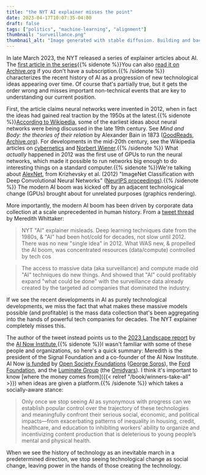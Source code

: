```yaml
---
title: "the NYT AI explainer misses the point"
date: 2023-04-17T10:07:35-04:00
draft: false
tags: ["politics", "machine-learning", "alignment"]
thumbnail: "surveillance.png"
thumbnail_alt: "Image generated with stable diffusion. Building and background generated with positive prompt 'dark office building, security cameras, cloudy sky, ominous, dreary'. Camera generated with inpainting based on prompt 'surveillance camera'."
---
```


In late March 2023, the NYT released a series of explainer articles about AI. The [first article in the series](https://www.nytimes.com/article/ai-artificial-intelligence-chatbot.html){{% sidenote %}}You can also [read it on Archive.org](https://web.archive.org/web/20230415130643/https://www.nytimes.com/article/ai-artificial-intelligence-chatbot.html) if you don't have a subscription.{{% /sidenote %}} characterizes the recent history of AI as a progression of new technological ideas appearing over time. Of course that's partially true, but it gets the order wrong and misses important non-technical events that are key to understanding our current position.

First, the article claims neural networks were invented in 2012, when in fact the ideas had gained real traction by the 1950s at the latest.{{% sidenote %}}[According to Wikipedia](https://en.wikipedia.org/wiki/Neural_network#History), some of the earliest ideas about neural networks were being discussed in the late 19th century. See *Mind and Body: the theories of their relation* by Alexander Bain in 1873 ([GoodReads](https://www.goodreads.com/book/show/8411156-mind-and-body), [Archive.org](https://archive.org/details/mindbodytheories00bain)). For developments in the mid-20th century, see the Wikipedia articles on [cybernetics](https://en.wikipedia.org/wiki/Cybernetics) and [Norbert Wiener](https://en.wikipedia.org/wiki/Norbert_Wiener).{{% /sidenote %}} What *actually* happened in 2012 was the first use of GPUs to run the neural networks, which made it possible to run networks big enough to do interesting things on a standard computer.{{% sidenote %}}We're talking about [AlexNet](https://en.wikipedia.org/wiki/AlexNet), from Krizhevsky et al. (2012) "ImageNet Classification with Deep Convolutional Neural Networks" ([NeurIPS proceedings](https://papers.nips.cc/paper/2012/hash/c399862d3b9d6b76c8436e924a68c45b-Abstract.html)).{{% /sidenote %}} The modern AI boom was kicked off by an adjacent technological change (GPUs) brought about for unrelated purposes (graphics rendering).

More importantly, the modern AI boom has been driven by corporate data collection at a scale unprecedented in human history. From a [tweet thread](https://twitter.com/mer__edith/status/1647649090237353985) by Meredith Whittaker:

> NYT "AI" explainer misleads. Deep learning techniques date from the 1980s, & "AI" had been hot/cold for decades, not slow until 2012. There was no new "single idea" in 2012. What WAS new, & propelled the AI boom, was concentrated resources (data/compute) controlled by tech cos

> The access to massive data (aka surveillance) and compute made old "AI" techniques do new things. And showed that "AI" could profitably expand "what could be done" with the surveillance data already created by the targeted ad companies that dominated the industry.

If we see the recent developments in AI as purely technological developments, we miss the fact that what makes these massive models possible (and profitable) is the mass data collection that's been aggregating into the hands of powerful tech companies for decades. The NYT explainer completely misses this.

The author of the tweet instead points us to the [2023 Landscape report](https://ainowinstitute.org/general/2023-landscape-executive-summary) by the [AI Now Institute](https://en.wikipedia.org/wiki/AI_Now_Institute),{{% sidenote %}}I wasn't familiar with some of these people and organizations, so here's a quick summary: Meredith is the president of the Signal Foundation and a co-founder of the AI Now Institute. AI Now [is funded](https://ainowinstitute.org/about) by [Open Society Foundations](https://en.wikipedia.org/wiki/Open_Society_Foundations) ([George Soros](https://en.wikipedia.org/wiki/George_Soros)), the [Ford Foundation](https://en.wikipedia.org/wiki/Ford_Foundation), and the [Luminate Group](https://luminategroup.com/about) (the [Omidyars](https://en.wikipedia.org/wiki/Pierre_Omidyar)). I think it's important to know [where the money comes from]({{< relref "/book/winners-take-all" >}}) when ideas are given a platform.{{% /sidenote %}} which takes a socially-aware stance:

> Only once we stop seeing AI as synonymous with progress can we establish popular control over the trajectory of these technologies and meaningfully confront their serious social, economic, and political impacts—from exacerbating patterns of inequality in housing, credit, healthcare, and education to inhibiting workers’ ability to organize and incentivizing content production that is deleterious to young people’s mental and physical health.

When we see the history of technology as an inevitable march in a predetermined direction, we stop seeing technological change as social change, leaving power in the hands of those creating the technology.
